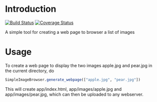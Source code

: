 # Introduction
[![Build Status](https://travis-ci.org/grero/SimpleImageBrowser.jl.svg?branch=master)](https://travis-ci.org/grero/SimpleImageBrowser.jl)
[![Coverage Status](https://coveralls.io/repos/github/grero/SimpleImageBrowser.jl/badge.svg?branch=master)](https://coveralls.io/github/grero/SimpleImageBrowser.jl?branch=master)

A simple tool for creating a web page to browser a list of images

# Usage

To create a web page to display the two images apple.jpg and pear.jpg in the current directory, do

```julia
SimpleImageBrowser.generate_webpage(["apple.jpg", "pear.jpg"])
```

This will create app/index.html, app/images/apple.jpg and app/images/pear.jpg, which can then be uploaded to any webserver.
